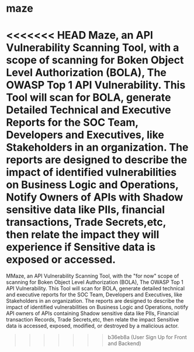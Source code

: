 # maze
<<<<<<< HEAD
Maze, an API Vulnerability Scanning Tool, with a scope of scanning for Boken Object Level Authorization (BOLA), The OWASP Top 1 API Vulnerability. This Tool will scan for BOLA, generate  Detailed Technical and Executive Reports for the SOC Team, Developers and Executives, like Stakeholders in an organization. The reports are designed to describe the impact of identified vulnerabilities on Business Logic and Operations, Notify Owners of APIs with Shadow sensitive data like PIIs, financial transactions, Trade Secrets,etc, then  relate the impact they will experience if Sensitive data is exposed or accessed.
=======
MMaze, an API Vulnerability Scanning Tool, with the "for now" scope of scanning for Boken Object Level Authorization (BOLA), The OWASP Top 1 API Vulnerability. This Tool will scan for BOLA, generate detailed technical and executive reports for the SOC Team, Developers and Executives, like Stakeholders in an organization. The reports are designed to describe the impact of identified vulnerabilities on Business Logic and Operations, notify API owners of APIs containing Shadow sensitive data like PIIs, Financial transaction Records, Trade Secrets,etc, then relate the impact Sensitive data is accessed, exposed, modified, or destroyed by a malicious actor.
>>>>>>> b36eb8a (User Sign Up for Front and Backend)
